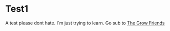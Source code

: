 # Test1
A test please dont hate. I´m just trying to learn. Go sub to [The Grow Friends](https://www.youtube.com/channel/UCyW2N0WfWmdbcPNMyEzmcYw)
